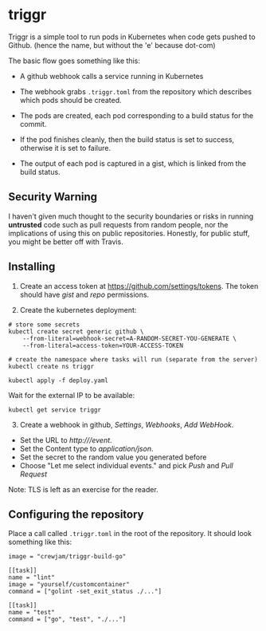 
# triggr

Triggr is a simple tool to run pods in Kubernetes when code gets 
pushed to Github. (hence the name, but without the 'e' because dot-com)

The basic flow goes something like this:

* A github webhook calls a service running in Kubernetes

* The webhook grabs `.triggr.toml` from the repository which 
  describes which pods should be created.

* The pods are created, each pod corresponding to a build status for the
  commit.

* If the pod finishes cleanly, then the build status is set to success,
  otherwise it is set to failure.

* The output of each pod is captured in a gist, which is linked from
  the build status.

## Security Warning

I haven't given much thought to the security boundaries or risks 
in running **untrusted** code such as pull requests from random
people, nor the implications of using this on public repositories.
Honestly, for public stuff, you might be better off with Travis.

## Installing

1. Create an access token at https://github.com/settings/tokens. The token should have *gist* and *repo* permissions.

2. Create the kubernetes deployment:

```
# store some secrets
kubectl create secret generic github \
    --from-literal=webhook-secret=A-RANDOM-SECRET-YOU-GENERATE \
    --from-literal=access-token=YOUR-ACCESS-TOKEN

# create the namespace where tasks will run (separate from the server)
kubectl create ns triggr

kubectl apply -f deploy.yaml
```

Wait for the external IP to be available:

```
kubectl get service triggr
```

3. Create a webhook in github, *Settings*, *Webhooks*, *Add WebHook*.  

- Set the URL to *http://<SERVICE-URL>/event*.
- Set the Content type to *application/json*.
- Set the secret to the random value you generated before
- Choose "Let me select individual events." and pick *Push* and *Pull Request*

Note: TLS is left as an exercise for the reader.

## Configuring the repository

Place a call called `.triggr.toml` in the root of the repository. It 
should look something like this:

```
image = "crewjam/triggr-build-go"

[[task]]
name = "lint"
image = "yourself/customcontainer"
command = ["golint -set_exit_status ./..."]

[[task]]
name = "test"
command = ["go", "test", "./..."]
```

